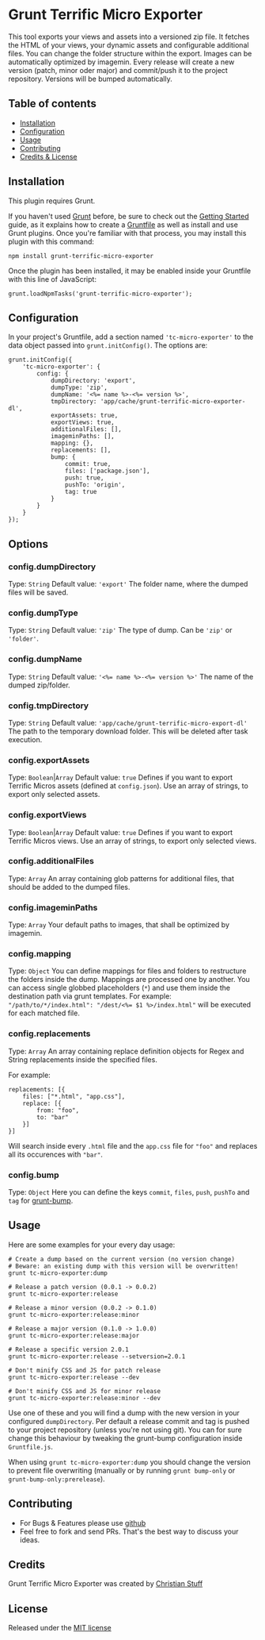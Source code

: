 # Grunt Terrific Micro Exporter

This tool exports your views and assets into a versioned zip file. It fetches the HTML of your views, your dynamic assets and configurable additional files. You can change the folder structure within the export. Images can be automatically optimized by imagemin. Every release will create a new version (patch, minor oder major) and commit/push it to the project repository. Versions will be bumped automatically.

## Table of contents

* [Installation](#installation)
* [Configuration](#configuration)
* [Usage](#usage)
* [Contributing](#contributing)
* [Credits & License](#credits)

## Installation

This plugin requires Grunt.

If you haven't used [Grunt](http://gruntjs.com) before, be sure to check out the [Getting Started](http://gruntjs.com/getting-started) guide, as it explains how to create a [Gruntfile](http://gruntjs.com/sample-gruntfile) as well as install and use Grunt plugins. Once you're familiar with that process, you may install this plugin with this command:

	npm install grunt-terrific-micro-exporter

Once the plugin has been installed, it may be enabled inside your Gruntfile with this line of JavaScript:

	grunt.loadNpmTasks('grunt-terrific-micro-exporter');

## Configuration

In your project's Gruntfile, add a section named `'tc-micro-exporter'` to the data object passed into `grunt.initConfig()`. The options are:

	grunt.initConfig({
		'tc-micro-exporter': {
			config: {
				dumpDirectory: 'export',
				dumpType: 'zip',
				dumpName: '<%= name %>-<%= version %>',
				tmpDirectory: 'app/cache/grunt-terrific-micro-exporter-dl',
				exportAssets: true,
				exportViews: true,
				additionalFiles: [],
				imageminPaths: [],
				mapping: {},
				replacements: [],
				bump: {
					commit: true,
					files: ['package.json'],
					push: true,
					pushTo: 'origin',
					tag: true
				}
			}
		}
	});

## Options

### config.dumpDirectory

Type: `String` Default value: `'export'`
The folder name, where the dumped files will be saved.

### config.dumpType

Type: `String` Default value: `'zip'`
The type of dump. Can be `'zip'` or `'folder'`.

### config.dumpName

Type: `String` Default value: `'<%= name %>-<%= version %>'`
The name of the dumped zip/folder.

### config.tmpDirectory

Type: `String` Default value: `'app/cache/grunt-terrific-micro-export-dl'`
The path to the temporary download folder. This will be deleted after task execution.

### config.exportAssets

Type: `Boolean`|`Array` Default value: `true`
Defines if you want to export Terrific Micros assets (defined at `config.json`).
Use an array of strings, to export only selected assets.

### config.exportViews

Type: `Boolean`|`Array` Default value: `true`
Defines if you want to export Terrific Micros views.
Use an array of strings, to export only selected views.

### config.additionalFiles

Type: `Array`
An array containing glob patterns for additional files, that should be added to the dumped files.

### config.imageminPaths

Type: `Array`
Your default paths to images, that shall be optimized by imagemin.

### config.mapping

Type: `Object`
You can define mappings for files and folders to restructure the folders inside the dump. Mappings are processed one by another. You can access single globbed placeholders (`*`) and use them inside the destination path via grunt templates. For example: `"/path/to/*/index.html": "/dest/<%= $1 %>/index.html"` will be executed for each matched file.

### config.replacements

Type: `Array`
An array containing replace definition objects for Regex and String replacements inside the specified files.

For example:

	replacements: [{
		files: ["*.html", "app.css"],
		replace: [{
			from: "foo",
			to: "bar"
		}]
	}]

Will search inside every `.html` file and the `app.css` file for `"foo"` and replaces all its occurences with `"bar"`.

### config.bump

Type: `Object`
Here you can define the keys `commit`, `files`, `push`, `pushTo` and `tag` for [grunt-bump](https://github.com/vojtajina/grunt-bump).

## Usage

Here are some examples for your every day usage:

	# Create a dump based on the current version (no version change)
	# Beware: an existing dump with this version will be overwritten!
	grunt tc-micro-exporter:dump

	# Release a patch version (0.0.1 -> 0.0.2)
	grunt tc-micro-exporter:release

	# Release a minor version (0.0.2 -> 0.1.0)
	grunt tc-micro-exporter:release:minor

	# Release a major version (0.1.0 -> 1.0.0)
	grunt tc-micro-exporter:release:major

	# Release a specific version 2.0.1
	grunt tc-micro-exporter:release --setversion=2.0.1

	# Don't minify CSS and JS for patch release
	grunt tc-micro-exporter:release --dev

	# Don't minify CSS and JS for minor release
	grunt tc-micro-exporter:release:minor --dev

Use one of these and you will find a dump with the new version in your configured `dumpDirectory`. Per default a release commit and tag is pushed to your project repository (unless you're not using git). You can for sure change this behaviour by tweaking the grunt-bump configuration inside `Gruntfile.js`.

When using `grunt tc-micro-exporter:dump` you should change the version to prevent file overwriting (manually or by running `grunt bump-only` or `grunt-bump-only:prerelease`).

## Contributing

* For Bugs & Features please use [github](https://github.com/namics/grunt-terrific-micro-exporter/issues)
* Feel free to fork and send PRs. That's the best way to discuss your ideas.

## Credits

Grunt Terrific Micro Exporter was created by [Christian Stuff](https://github.com/Regaddi)

## License

Released under the [MIT license](LICENSE)
